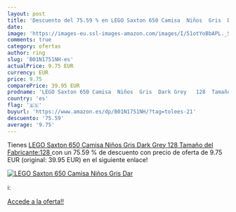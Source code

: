 ```yaml
---
layout: post
title: 'Descuento del 75.59 % en LEGO Saxton 650 Camisa  Niños  Gris  Dar'
date: 
image: 'https://images-eu.ssl-images-amazon.com/images/I/51otYoBbAPL._SL200_.jpg'
comments: true
category: ofertas
author: ring
slug: 'B01N1751NH-es'
actualPrice: 9.75 EUR
currency: EUR
price: 9.75
comparePrice: 39.95 EUR
prodname: 'LEGO Saxton 650 Camisa  Niños  Gris  Dark Grey   128  Tamaño del Fabricante:128 '
country: 'es'
flag: '🇪🇸'
buyurl: 'https://www.amazon.es/dp/B01N1751NH/?tag=tolees-21'
descuento: '75.59'
average: '9.75'
---
```


Tienes [LEGO Saxton 650 Camisa  Niños  Gris  Dark Grey   128  Tamaño del Fabricante:128 ](https://www.amazon.es/dp/B01N1751NH/?tag=tolees-21) con un 75.59 % de descuento con precio de oferta de 9.75 EUR (original: 39.95 EUR) en el siguiente enlace!

[![LEGO Saxton 650 Camisa  Niños  Gris  Dar](https://images-eu.ssl-images-amazon.com/images/I/51otYoBbAPL._SL200_.jpg)](https://www.amazon.es/dp/B01N1751NH/?tag=tolees-21)

ℹ️:


[Accede a la oferta!!](https://www.amazon.es/dp/B01N1751NH/?tag=tolees-21)
